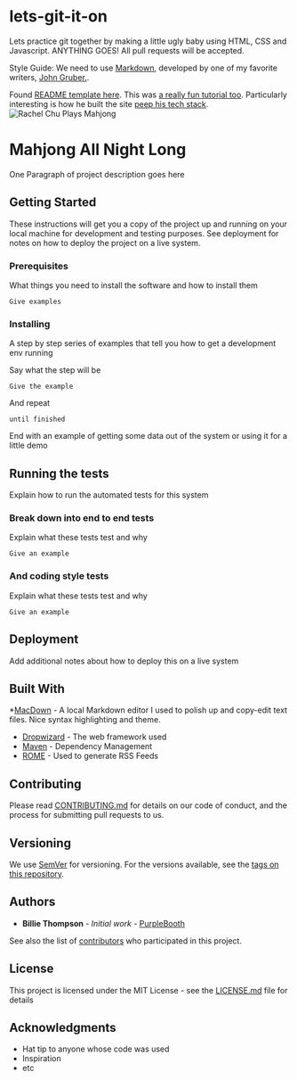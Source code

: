 # lets-git-it-on
Lets practice git together by making a little ugly baby using HTML, CSS and Javascript. ANYTHING GOES! All pull requests will be accepted.

Style Guide: We need to use [Markdown](https://github.com/adam-p/markdown-here/wiki/Markdown-Cheatsheet#links), developed by one of my favorite writers, [John Gruber.](https://daringfireball.net/).

Found [README template here](https://gist.github.com/PurpleBooth/109311bb0361f32d87a2). This was [a really fun tutorial too](https://www.markdowntutorial.com). Particularly interesting is how he built the site [peep his tech stack](https://github.com/gjtorikian/markdowntutorial.com).
![Rachel Chu Plays Mahjong](https://www.worldofbuzz.com/wp-content/uploads/2018/09/further-explaining-the-mahjong-scene-in-crazy-rich-asians-world-of-buzz.jpg)
# Mahjong All Night Long

One Paragraph of project description goes here

## Getting Started

These instructions will get you a copy of the project up and running on your local machine for development and testing purposes. See deployment for notes on how to deploy the project on a live system.

### Prerequisites

What things you need to install the software and how to install them

```
Give examples
```

### Installing

A step by step series of examples that tell you how to get a development env running

Say what the step will be

```
Give the example
```

And repeat

```
until finished
```

End with an example of getting some data out of the system or using it for a little demo

## Running the tests

Explain how to run the automated tests for this system

### Break down into end to end tests

Explain what these tests test and why

```
Give an example
```

### And coding style tests

Explain what these tests test and why

```
Give an example
```

## Deployment

Add additional notes about how to deploy this on a live system

## Built With

*[MacDown](https://macdown.uranusjr.com/) - A local Markdown editor I used to polish up and copy-edit text files. Nice syntax highlighting and theme.

* [Dropwizard](http://www.dropwizard.io/1.0.2/docs/) - The web framework used
* [Maven](https://maven.apache.org/) - Dependency Management
* [ROME](https://rometools.github.io/rome/) - Used to generate RSS Feeds

## Contributing

Please read [CONTRIBUTING.md](https://gist.github.com/PurpleBooth/b24679402957c63ec426) for details on our code of conduct, and the process for submitting pull requests to us.

## Versioning

We use [SemVer](http://semver.org/) for versioning. For the versions available, see the [tags on this repository](https://github.com/your/project/tags). 

## Authors

* **Billie Thompson** - *Initial work* - [PurpleBooth](https://github.com/PurpleBooth)

See also the list of [contributors](https://github.com/your/project/contributors) who participated in this project.

## License

This project is licensed under the MIT License - see the [LICENSE.md](LICENSE.md) file for details

## Acknowledgments

* Hat tip to anyone whose code was used
* Inspiration
* etc
